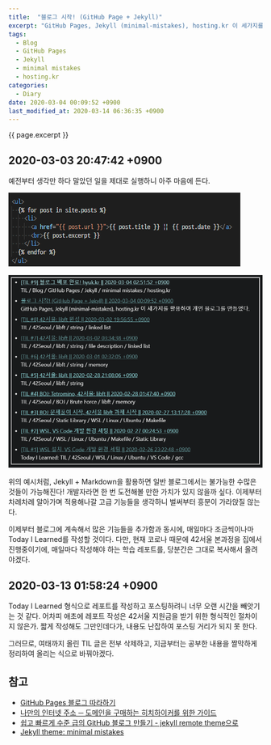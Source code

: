 ```yaml
---
title:  "블로그 시작! (GitHub Page + Jekyll)"
excerpt: "GitHub Pages, Jekyll (minimal-mistakes), hosting.kr 이 세가지를 활용하여 개인 블로그를 만들었다."
tags:
  - Blog
  - GitHub Pages
  - Jekyll
  - minimal mistakes
  - hosting.kr
categories:
  - Diary
date: 2020-03-04 00:09:52 +0900
last_modified_at: 2020-03-14 06:36:35 +0900
---
```

{{ page.excerpt }}

## 2020-03-03 20:47:42 +0900

예전부터 생각만 하다 말았던 일을 제대로 실행하니 아주 마음에 든다.

[
  ![variable_ex1](/assets/images/posts/2020-03-03-Diary-Initial-Post/variable_ex1.png)
](/assets/images/posts/2020-03-03-Diary-Initial-Post/variable_ex1.png)

[
  ![variable_ex2](/assets/images/posts/2020-03-03-Diary-Initial-Post/variable_ex2.png)
](/assets/images/posts/2020-03-03-Diary-Initial-Post/variable_ex2.png)

위의 예시처럼, Jekyll + Markdown을 활용하면 일반 블로그에서는 불가능한 수많은 것들이 가능해진다! 개발자라면 한 번 도전해볼 만한 가치가 있지 않을까 싶다. 이제부터 차례차례 알아가며 적용해나갈 고급 기능들을 생각하니 벌써부터 흥분이 가라앉질 않는다.

이제부터 블로그에 계속해서 많은 기능들을 추가함과 동시에, 매일마다 조금씩이나마 Today I Learned를 작성할 것이다. 다만, 현재 코로나 때문에 42서울 본과정을 집에서 진행중이기에, 매일마다 작성해야 하는 학습 레포트를, 당분간은 그대로 복사해서 올려야겠다.

## 2020-03-13 01:58:24 +0900

Today I Learned 형식으로 레포트를 작성하고 포스팅하려니 너무 오랜 시간을 빼앗기는 것 같다. 어차피 애초에 레포트 작성은 42서울 지원금을 받기 위한 형식적인 절차이지 않은가. 짧게 작성해도 그만인데다가, 내용도 난잡하여 포스팅 거리가 되지 못 한다.

그러므로, 여태까지 올린 TIL 글은 전부 삭제하고, 지금부터는 공부한 내용을 짤막하게 정리하여 올리는 식으로 바꿔야겠다.

## 참고

- [GitHub Pages 블로그 따라하기](https://devinlife.com/howto/#1-github-pages-%EB%B8%94%EB%A1%9C%EA%B7%B8-%EB%94%B0%EB%9D%BC%ED%95%98%EA%B8%B0/)
- [나만의 인터넷 주소 ─ 도메인을 구매하는 히치하이커를 위한 가이드](https://june.meson.kr/2018/07/various-things-with-your-own-domain.html)
- [쉽고 빠르게 수준 급의 GitHub 블로그 만들기 - jekyll remote theme으로](https://dreamgonfly.github.io/2018/01/27/jekyll-remote-theme.html)
- [Jekyll theme: minimal mistakes](https://github.com/mmistakes/minimal-mistakes)
